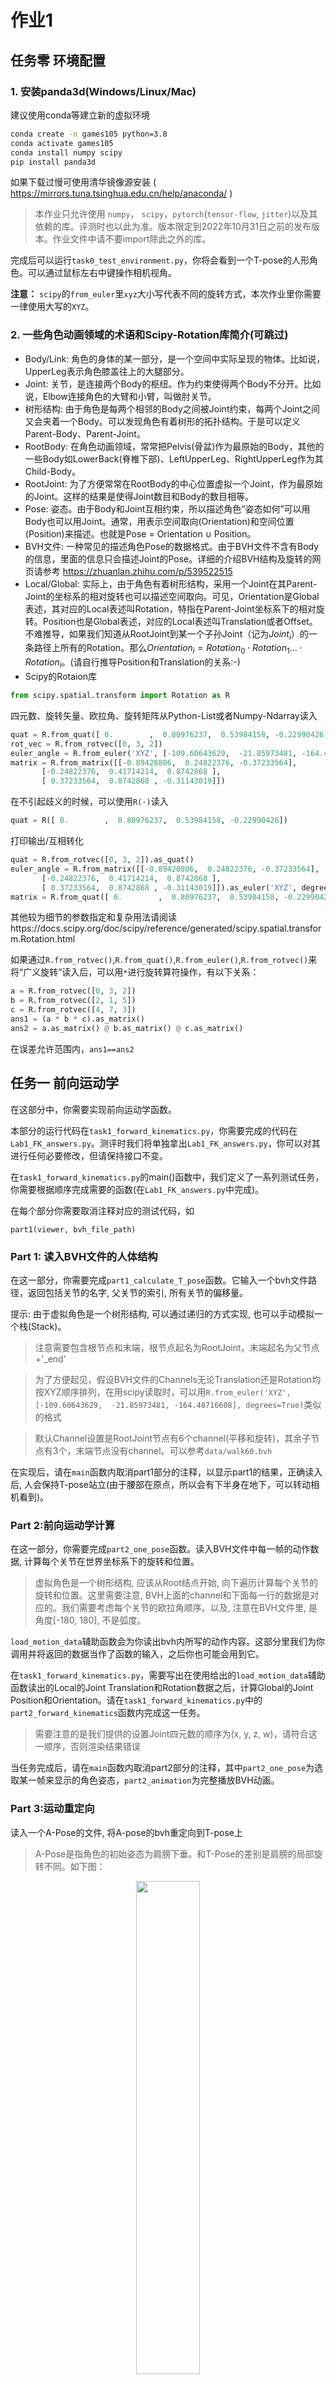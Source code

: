 # 作业1

## 任务零  环境配置

### 1. 安装panda3d(Windows/Linux/Mac)
   
建议使用conda等建立新的虚拟环境
```bash
conda create -n games105 python=3.8
conda activate games105
conda install numpy scipy
pip install panda3d
```
如果下载过慢可使用清华镜像源安装 ( https://mirrors.tuna.tsinghua.edu.cn/help/anaconda/ )

> 本作业只允许使用 `numpy`， `scipy`，`pytorch`(`tensor-flow`, `jitter`)以及其依赖的库。评测时也以此为准。版本限定到2022年10月31日之前的发布版本。作业文件中请不要import除此之外的库。

完成后可以运行`task0_test_environment.py`，你将会看到一个T-pose的人形角色。可以通过鼠标左右中键操作相机视角。

**注意：** `scipy`的`from_euler`里`xyz`大小写代表不同的旋转方式，本次作业里你需要一律使用大写的`XYZ`。

### 2. 一些角色动画领域的术语和Scipy-Rotation库简介(可跳过)

* Body/Link: 角色的身体的某一部分，是一个空间中实际呈现的物体。比如说，UpperLeg表示角色膝盖往上的大腿部分。
* Joint: 关节，是连接两个Body的枢纽。作为约束使得两个Body不分开。比如说，Elbow连接角色的大臂和小臂，叫做肘关节。
* 树形结构: 由于角色是每两个相邻的Body之间被Joint约束，每两个Joint之间又会夹着一个Body。可以发现角色有着树形的拓扑结构。于是可以定义Parent-Body、Parent-Joint。
* RootBody: 在角色动画领域，常常把Pelvis(骨盆)作为最原始的Body，其他的一些Body如LowerBack(脊椎下部)、LeftUpperLeg、RightUpperLeg作为其Child-Body。
* RootJoint: 为了方便常常在RootBody的中心位置虚拟一个Joint，作为最原始的Joint。这样的结果是使得Joint数目和Body的数目相等。
* Pose: 姿态。由于Body和Joint互相约束，所以描述角色“姿态如何”可以用Body也可以用Joint。通常，用表示空间取向(Orientation)和空间位置(Position)来描述。也就是Pose = Orientation $\cup$ Position。
* BVH文件: 一种常见的描述角色Pose的数据格式。由于BVH文件不含有Body的信息，里面的信息只会描述Joint的Pose。详细的介绍BVH结构及旋转的网页请参考 https://zhuanlan.zhihu.com/p/539522515
* Local/Global: 实际上，由于角色有着树形结构，采用一个Joint在其Parent-Joint的坐标系的相对旋转也可以描述空间取向。可见，Orientation是Global表述，其对应的Local表述叫Rotation，特指在Parent-Joint坐标系下的相对旋转。Position也是Global表述，对应的Local表述叫Translation或者Offset。不难推导，如果我们知道从RootJoint到某一个子孙Joint（记为$Joint_{i}$）的一条路径上所有的Rotation。那么$Orientation_i=Rotation_0\cdot Rotation_1 ... \cdot Rotation_i$。(请自行推导Position和Translation的关系:-)
* Scipy的Rotaion库
```python
from scipy.spatial.transform import Rotation as R
```
四元数、旋转矢量、欧拉角、旋转矩阵从Python-List或者Numpy-Ndarray读入
```python
quat = R.from_quat([ 0.        ,  0.80976237,  0.53984158, -0.22990426])
rot_vec = R.from_rotvec([0, 3, 2])
euler_angle = R.from_euler('XYZ', [-109.60643629,  -21.85973481, -164.48716608], degrees=True)
matrix = R.from_matrix([[-0.89428806,  0.24822376, -0.37233564],
       [-0.24822376,  0.41714214,  0.8742868 ],
       [ 0.37233564,  0.8742868 , -0.31143019]])
```
在不引起歧义的时候，可以使用`R(·)`读入
```python
quat = R([ 0.        ,  0.80976237,  0.53984158, -0.22990426])
```
打印输出/互相转化
```python
quat = R.from_rotvec([0, 3, 2]).as_quat()
euler_angle = R.from_matrix([[-0.89428806,  0.24822376, -0.37233564],
       [-0.24822376,  0.41714214,  0.8742868 ],
       [ 0.37233564,  0.8742868 , -0.31143019]]).as_euler('XYZ', degrees=True)
matrix = R.from_quat([ 0.        ,  0.80976237,  0.53984158, -0.22990426]).as_matrix()
```
其他较为细节的参数指定和复杂用法请阅读https://docs.scipy.org/doc/scipy/reference/generated/scipy.spatial.transform.Rotation.html

如果通过`R.from_rotvec()`,`R.from_quat()`,`R.from_euler()`,`R.from_rotvec()`来将“广义旋转”读入后，可以用`*`进行旋转算符操作，有以下关系：
```python
a = R.from_rotvec([0, 3, 2])
b = R.from_rotvec([2, 1, 5])
c = R.from_rotvec([4, 7, 3])
ans1 = (a * b * c).as_matrix()
ans2 = a.as_matrix() @ b.as_matrix() @ c.as_matrix()
```
在误差允许范围内，`ans1==ans2`



## 任务一 前向运动学
在这部分中，你需要实现前向运动学函数。

本部分的运行代码在`task1_forward_kinematics.py`，你需要完成的代码在`Lab1_FK_answers.py`。测评时我们将单独拿出`Lab1_FK_answers.py`，你可以对其进行任何必要修改，但请保持接口不变。

在`task1_forward_kinematics.py`的main()函数中，我们定义了一系列测试任务，你需要根据顺序完成需要的函数(在`Lab1_FK_answers.py`中完成)。

在每个部分你需要取消注释对应的测试代码，如
```
part1(viewer, bvh_file_path)
```

### Part 1: 读入BVH文件的人体结构

在这一部分，你需要完成`part1_calculate_T_pose`函数。它输入一个bvh文件路径，返回包括关节的名字, 父关节的索引, 所有关节的偏移量。

提示: 由于虚拟角色是一个树形结构, 可以通过递归的方式实现, 也可以手动模拟一个栈(Stack)。

> 注意需要包含根节点和末端，根节点起名为RootJoint，末端起名为父节点+'_end'

> 为了方便起见，假设BVH文件的Channels无论Translation还是Rotation均按XYZ顺序排列，在用scipy读取时，可以用`R.from_euler('XYZ', [-109.60643629,  -21.85973481, -164.48716608], degrees=True)`类似的格式

> 默认Channel设置是RootJoint节点有6个channel(平移和旋转)，其余子节点有3个，末端节点没有channel。可以参考`data/walk60.bvh`

在实现后，请在`main`函数内取消part1部分的注释，以显示part1的结果，正确读入后, 人会保持T-pose站立(由于腰部在原点，所以会有下半身在地下，可以转动相机看到)。

### Part 2:前向运动学计算

在这一部分，你需要完成`part2_one_pose`函数。读入BVH文件中每一帧的动作数据, 计算每个关节在世界坐标系下的旋转和位置。

> 虚拟角色是一个树形结构, 应该从Root结点开始, 向下遍历计算每个关节的旋转和位置。这里需要注意, BVH上面的channel和下面每一行的数据是对应的。我们需要考虑每个关节的欧拉角顺序。以及, 注意在BVH文件里, 是角度[-180, 180], 不是弧度。 

`load_motion_data`辅助函数会为你读出bvh内所写的动作内容。这部分里我们为你调用并将返回的数据当作了函数的输入，之后你也可能会用到它。

在`task1_forward_kinematics.py`，需要写出在使用给出的`load_motion_data`辅助函数读出的Local的Joint Translation和Rotation数据之后，计算Global的Joint Position和Orientation。请在`task1_forward_kinematics.py`中的`part2_forward_kinematics`函数内完成这一任务。
> 需要注意的是我们提供的设置Joint四元数的顺序为(x, y, z, w)，请符合这一顺序，否则渲染结果错误

当任务完成后，请在`main`函数内取消part2部分的注释，其中`part2_one_pose`为选取某一帧来显示的角色姿态，`part2_animation`为完整播放BVH动画。

### Part 3:运动重定向

读入一个A-Pose的文件, 将A-pose的bvh重定向到T-pose上
> A-Pose是指角色的初始姿态为肩膀下垂。和T-Pose的差别是肩膀的局部旋转不同。如下图：

<div align="center">
 <img src="images/apose.png" width = "45%" >
</div>

我们希望你将其转变成一个以T-pose为初始姿态的bvh。故而我们调用你在part1所写的函数读取了一个T-pose的表示。希望你完成`part3_retarget_func`函数，返回一个`motion_data`。我们会将T-pose和你返回的`motion_data`输入到你在part2所写的函数中，希望获取正确的运动结果。

> 我们这里采用的A-Pose是在Local-Rotation上将lshoulder用欧拉角XYZ的格式旋转[0, 0, -45]度，将rshoulder用欧拉角XYZ的格式旋转[0, 0, 45]度。虽然有了两个bvh的你应该不需要这个信息，但是它会帮你极大简化工作量。

当任务完成后，请在`main`函数内取消part3部分的注释，会得到重定向后的运动动画。

### Part 4(选做):任意BVH重定向
在网络上有很多开源的BVH数据集，是由真人动作捕捉数据得到的。如LaFAN、SFU-Mocap数据集。

```
LaFAN: https://github.com/ubisoft/ubisoft-laforge-animation-dataset
SFU-Mocap: https://github.com/ubisoft/ubisoft-laforge-animation-dataset
```

它们的节点和我们的有可能不一致，如果有兴趣还是可以将其进行重定向来进行播放使用的。

## 任务二 逆向运动学

在这部分中，你需要实现一个简化的逆向运动学函数。你可以选择任何你喜欢的IK实现方式，比如CCD,雅各比等。各个任务中，IK精度要求都为误差距离`0.01`以内即可(如果能到达目标位置的话)。为了保证帧率，建议限制最大迭代次数。

本部分的运行代码在`task2_inverse_kinematics.py`，你需要完成的代码在`Lab2_IK_answers.py`。测评时我们将单独拿出`Lab2_IK_answers.py`，你可以对其进行任何必要修改，但请保持接口不变。

### Part 1: 静态逆向运动学

假设角色处于静止状态，起始为T-pose，你需要在此基础上调整姿态，保持根节点固定在原地不动，让其左手够到给定位置。

> 此过程相当于在操作一个从固定点开始，到左手为止的机械臂。而你需要获取这些可操控关节的索引。不过我们已经为你实现了一个获取可操控路径的函数，请你仔细阅读`MetaData`类，里面记录了你需要的一些固定信息，并提供了一个获取路径的函数。


本部分需要你完成的函数为`part1_inverse_kinematics`，在这个函数中你需要计算能使左手到达给定位置的角色关节位置和旋转，具体的输入输出要求可以看代码中的注释。

为了测试你实现的逆向运动学算法，我们设计了三个小问题，难度逐渐提高。在`part1_simple`中，我们将根节点设在腰部，即保持腰部位置不动，让左手够到输入的指定位置。在`part1_hard`中，根节点为左脚，最终实现的效果应该与下图相似，角色通过倾斜身体和弯曲手臂使左手够到指定位置。

<div align="center">
 <img src="images/inverse_kinematics_before.png" width = "45%" >
 <img src="images/inverse_kinematics_after.png" width = "45%" >
</div>

如果正确完成了part1_inverse_kinematics，那么在`part1_animation`中不用做任何额外代码，就可以通过`wasd`控制marker的位置，来实时改变角色的姿态，以保持角色的左手始终与marker位置重合。

ref1 [http://www.andreasaristidou.com/FABRIK.html](http://www.andreasaristidou.com/FABRIK.html)

ref2 [https://www.youtube.com/watch?v=wjn19jBzJCE](https://www.youtube.com/watch?v=wjn19jBzJCE)

### Part 2: 逆向运动学+bvh

输入一个bvh，要求角色的其他身体部分在按照bvh动作的同时，左手在水平方向上对根节点保持静止，竖直方向上维持同一个绝对高度。

在这部分中，你需要实现`part2_inverse_kinematics`函数，该函数的输入中包括左手相对于角色根节点的x方向、z方向目标位置，以及y方向的目标绝对高度，你的实现需要计算出左肩以下的关节位置及旋转，使左手保持在目标位置，同时身体其他部分的动作要和bvh一致。

实现完这个函数后，请在`task2_inverse_kinematics.py`的`main`部分中取消调用`part2`函数的注释，运行代码后的效果应该与下图相似。

<div align="center">
 <img src="images/ik_p2_1.png" width = "45%" >
 <img src="images/ik_p2_2.png" width = "45%" >
</div>

### Part 3(选做)： 两个目标的逆向运动学

与Part 1类似，这次我们同时给出左手和右手的目标位置，你需要实现逆向运动学算法使两只手都尽量满足目标要求

本部分需要在`bonus_inverse_kinematics`实现逆向运动学算法，计算出的角色姿态需要同时满足两只手的目标位置约束。

实现完成后，请在`task2_inverse_kinematics.py`的`main`部分中取消调用`bonus`函数的注释，运行检查效果。两个目标位置可以分别通过`wasd`和方向键控制。

## 提交

作业提交通过[http://cn.ces-alpha.org/course/register/GAMES-105-Animation-2022/](http://cn.ces-alpha.org/course/register/GAMES-105-Animation-2022/)，邀请码`GAMES-FCA-2022`。

需要提交的文件是`Lab1_FK_answers.py`和`Lab2_IK_answers.py`。如果你有想要展示的东西，也可以额外提交一个zip(文件大小请不要超过20M)

如有问题或Bug，可以在issue，QQ群和我们的[课程讨论版](https://github.com/GAMES-105/GAMES-105/discussions)内进行讨论。
